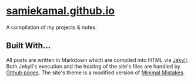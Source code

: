 # [samiekamal.github.io](https://samiekamal.github.io/)
A compilation of my projects & notes.

## Built With...
All posts are written in Markdown which are compiled into HTML via [Jekyll](https://jekyllrb.com). Both Jekyll's execution and the hosting of the site's files are handled by [Github pages](https://pages.github.com). The site's theme is a modified version of [Minimal Mistakes](https://mmistakes.github.io/minimal-mistakes/).
